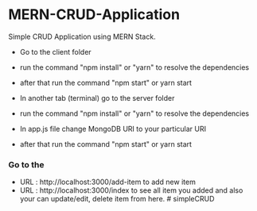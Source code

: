 # MERN-CRUD-Application
Simple CRUD Application using MERN Stack.

- Go to the client folder
- run the command "npm install" or "yarn" to resolve the dependencies
- after that run the command "npm start" or yarn start

- In another tab (terminal) go to the server folder
- run the command "npm install" or "yarn" to resolve the dependencies
- In app.js file change MongoDB URI to your particular URI
- after that run the command "npm start" or yarn start


### Go to the
- URL : http://localhost:3000/add-item to add new item
- URL : http://localhost:3000/index to see all item you added and
also your can update/edit, delete item from here.
#   s i m p l e C R U D  
 